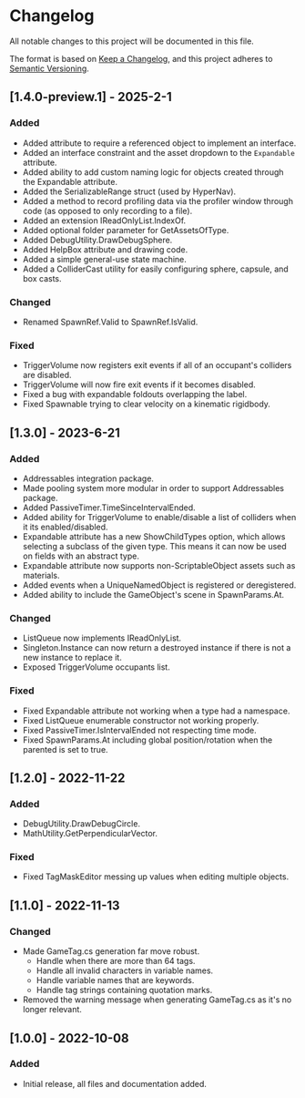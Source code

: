 # Changelog
All notable changes to this project will be documented in this file.

The format is based on [Keep a Changelog](https://keepachangelog.com/en/1.0.0/),
and this project adheres to [Semantic Versioning](https://semver.org/spec/v2.0.0.html).

## [1.4.0-preview.1] - 2025-2-1

### Added
* Added attribute to require a referenced object to implement an interface.
* Added an interface constraint and the asset dropdown to the `Expandable` attribute.
* Added ability to add custom naming logic for objects created through the Expandable attribute.
* Added the SerializableRange struct (used by HyperNav).
* Added a method to record profiling data via the profiler window through code (as opposed to only recording to a file).
* Added an extension IReadOnlyList.IndexOf.
* Added optional folder parameter for GetAssetsOfType.
* Added DebugUtility.DrawDebugSphere.
* Added HelpBox attribute and drawing code.
* Added a simple general-use state machine.
* Added a ColliderCast utility for easily configuring sphere, capsule, and box casts.

### Changed
* Renamed SpawnRef.Valid to SpawnRef.IsValid.

### Fixed
* TriggerVolume now registers exit events if all of an occupant's colliders are disabled.
* TriggerVolume will now fire exit events if it becomes disabled.
* Fixed a bug with expandable foldouts overlapping the label.
* Fixed Spawnable trying to clear velocity on a kinematic rigidbody.

## [1.3.0] - 2023-6-21

### Added
* Addressables integration package.
* Made pooling system more modular in order to support Addressables package.
* Added PassiveTimer.TimeSinceIntervalEnded.
* Added ability for TriggerVolume to enable/disable a list of colliders when it its enabled/disabled.
* Expandable attribute has a new ShowChildTypes option, which allows selecting a subclass of the given type. This means it can now be used on fields with an abstract type.
* Expandable attribute now supports non-ScriptableObject assets such as materials.
* Added events when a UniqueNamedObject is registered or deregistered.
* Added ability to include the GameObject's scene in SpawnParams.At.

### Changed
* ListQueue now implements IReadOnlyList.
* Singleton.Instance can now return a destroyed instance if there is not a new instance to replace it.
* Exposed TriggerVolume occupants list.

### Fixed
* Fixed Expandable attribute not working when a type had a namespace.
* Fixed ListQueue enumerable constructor not working properly.
* Fixed PassiveTimer.IsIntervalEnded not respecting time mode.
* Fixed SpawnParams.At including global position/rotation when the parented is set to true.

## [1.2.0] - 2022-11-22

### Added
* DebugUtility.DrawDebugCircle.
* MathUtility.GetPerpendicularVector.

### Fixed
* Fixed TagMaskEditor messing up values when editing multiple objects.

## [1.1.0] - 2022-11-13

### Changed
* Made GameTag.cs generation far move robust.
  * Handle when there are more than 64 tags.
  * Handle all invalid characters in variable names.
  * Handle variable names that are keywords.
  * Handle tag strings containing quotation marks.
* Removed the warning message when generating GameTag.cs as it's no longer relevant.

## [1.0.0] - 2022-10-08

### Added
- Initial release, all files and documentation added.
